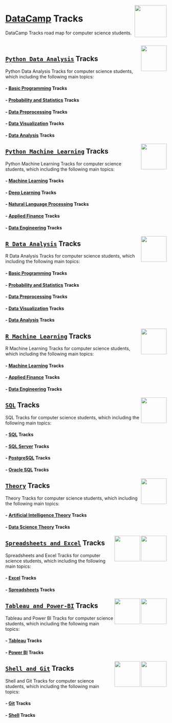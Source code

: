<img align="right" width="100" src="https://github.com/cs-MohamedAyman/cs-MohamedAyman/blob/main/repos-logos/datacamp.jpg"></img>

# [DataCamp](https://learn.datacamp.com/) Tracks
DataCamp Tracks road map for computer science students.

<br>
<img align="right" width="80" src="https://github.com/cs-MohamedAyman/eLearning-Platforms/blob/master/DataCamp-Tracks/org-logos/python.jpg">

## [`Python Data Analysis`](https://github.com/cs-MohamedAyman/eLearning-Platforms/tree/master/DataCamp-Tracks/Python-Data-Analysis/README.md) Tracks
Python Data Analysis Tracks for computer science students, which including the following main topics:

#### - [Basic Programming](https://github.com/cs-MohamedAyman/eLearning-Platforms/tree/master/DataCamp-Tracks/Python-Data-Analysis/README.md) Tracks
#### - [Probability and Statistics](https://github.com/cs-MohamedAyman/eLearning-Platforms/tree/master/DataCamp-Tracks/Python-Data-Analysis/README.md) Tracks
#### - [Data Preprocessing](https://github.com/cs-MohamedAyman/eLearning-Platforms/tree/master/DataCamp-Tracks/Python-Data-Analysis/README.md) Tracks
#### - [Data Visualization](https://github.com/cs-MohamedAyman/eLearning-Platforms/tree/master/DataCamp-Tracks/Python-Data-Analysis/README.md) Tracks
#### - [Data Analysis](https://github.com/cs-MohamedAyman/eLearning-Platforms/tree/master/DataCamp-Tracks/Python-Data-Analysis/README.md) Tracks

<img align="right" width="80" src="https://github.com/cs-MohamedAyman/eLearning-Platforms/blob/master/DataCamp-Tracks/org-logos/python.jpg">

## [`Python Machine Learning`](https://github.com/cs-MohamedAyman/eLearning-Platforms/tree/master/DataCamp-Tracks/Python-Machine-Learning/README.md) Tracks
Python Machine Learning Tracks for computer science students, which including the following main topics:

#### - [Machine Learning](https://github.com/cs-MohamedAyman/eLearning-Platforms/tree/master/DataCamp-Tracks/Python-Machine-Learning/README.md) Tracks
#### - [Deep Learning](https://github.com/cs-MohamedAyman/eLearning-Platforms/tree/master/DataCamp-Tracks/Python-Machine-Learning/README.md) Tracks
#### - [Natural Language Processing](https://github.com/cs-MohamedAyman/eLearning-Platforms/tree/master/DataCamp-Tracks/Python-Machine-Learning/README.md) Tracks
#### - [Applied Finance](https://github.com/cs-MohamedAyman/eLearning-Platforms/tree/master/DataCamp-Tracks/Python-Machine-Learning/README.md) Tracks
#### - [Data Engineering](https://github.com/cs-MohamedAyman/eLearning-Platforms/tree/master/DataCamp-Tracks/Python-Machine-Learning/README.md) Tracks

<img align="right" width="80" src="https://github.com/cs-MohamedAyman/eLearning-Platforms/blob/master/DataCamp-Tracks/org-logos/r.jpg">

## [`R Data Analysis`](https://github.com/cs-MohamedAyman/eLearning-Platforms/tree/master/DataCamp-Tracks/R-Data-Analysis/README.md) Tracks
R Data Analysis Tracks for computer science students, which including the following main topics:

#### - [Basic Programming](https://github.com/cs-MohamedAyman/eLearning-Platforms/tree/master/DataCamp-Tracks/R-Data-Analysis/README.md) Tracks
#### - [Probability and Statistics](https://github.com/cs-MohamedAyman/eLearning-Platforms/tree/master/DataCamp-Tracks/R-Data-Analysis/README.md) Tracks
#### - [Data Preprocessing](https://github.com/cs-MohamedAyman/eLearning-Platforms/tree/master/DataCamp-Tracks/R-Data-Analysis/README.md) Tracks
#### - [Data Visualization](https://github.com/cs-MohamedAyman/eLearning-Platforms/tree/master/DataCamp-Tracks/R-Data-Analysis/README.md) Tracks
#### - [Data Analysis](https://github.com/cs-MohamedAyman/eLearning-Platforms/tree/master/DataCamp-Tracks/R-Data-Analysis/README.md) Tracks

<img align="right" width="80" src="https://github.com/cs-MohamedAyman/eLearning-Platforms/blob/master/DataCamp-Tracks/org-logos/r.jpg">

## [`R Machine Learning`](https://github.com/cs-MohamedAyman/eLearning-Platforms/tree/master/DataCamp-Tracks/R-Machine-Learning/README.md) Tracks
R Machine Learning Tracks for computer science students, which including the following main topics:

#### - [Machine Learning](https://github.com/cs-MohamedAyman/eLearning-Platforms/tree/master/DataCamp-Tracks/R-Machine-Learning/README.md) Tracks
#### - [Applied Finance](https://github.com/cs-MohamedAyman/eLearning-Platforms/tree/master/DataCamp-Tracks/R-Machine-Learning/README.md) Tracks
#### - [Data Engineering](https://github.com/cs-MohamedAyman/eLearning-Platforms/tree/master/DataCamp-Tracks/R-Machine-Learning/README.md) Tracks

<img align="right" width="80" src="https://github.com/cs-MohamedAyman/eLearning-Platforms/blob/master/DataCamp-Tracks/org-logos/sql.jpg">

## [`SQL`](https://github.com/cs-MohamedAyman/eLearning-Platforms/tree/master/DataCamp-Tracks/SQL/README.md) Tracks
SQL Tracks for computer science students, which including the following main topics:

#### - [SQL](https://github.com/cs-MohamedAyman/eLearning-Platforms/tree/master/DataCamp-Tracks/SQL/README.md) Tracks
#### - [SQL Server](https://github.com/cs-MohamedAyman/eLearning-Platforms/tree/master/DataCamp-Tracks/SQL/README.md) Tracks
#### - [PostgreSQL](https://github.com/cs-MohamedAyman/eLearning-Platforms/tree/master/DataCamp-Tracks/SQL/README.md) Tracks
#### - [Oracle SQL](https://github.com/cs-MohamedAyman/eLearning-Platforms/tree/master/DataCamp-Tracks/SQL/README.md) Tracks

<img align="right" width="80" src="https://github.com/cs-MohamedAyman/eLearning-Platforms/blob/master/DataCamp-Tracks/org-logos/theory.jpg">

## [`Theory`](https://github.com/cs-MohamedAyman/eLearning-Platforms/tree/master/DataCamp-Tracks/Theory/README.md) Tracks
Theory Tracks for computer science students, which including the following main topics:

#### - [Artificial Intelligence Theory](https://github.com/cs-MohamedAyman/eLearning-Platforms/tree/master/DataCamp-Tracks/Theory/README.md) Tracks
#### - [Data Science Theory](https://github.com/cs-MohamedAyman/eLearning-Platforms/tree/master/DataCamp-Tracks/Theory/README.md) Tracks

<img align="right" width="80" src="https://github.com/cs-MohamedAyman/eLearning-Platforms/blob/master/DataCamp-Tracks/org-logos/excel.jpg">
<img align="right" width="80" src="https://github.com/cs-MohamedAyman/eLearning-Platforms/blob/master/DataCamp-Tracks/org-logos/spreadsheet.jpg">

## [`Spreadsheets and Excel`](https://github.com/cs-MohamedAyman/eLearning-Platforms/tree/master/DataCamp-Tracks/Spreadsheets-and-Excel/README.md) Tracks
Spreadsheets and Excel Tracks for computer science students, which including the following main topics:

#### - [Excel](https://github.com/cs-MohamedAyman/eLearning-Platforms/tree/master/DataCamp-Tracks/Spreadsheets-and-Excel/README.md) Tracks
#### - [Spreadsheets](https://github.com/cs-MohamedAyman/eLearning-Platforms/tree/master/DataCamp-Tracks/Spreadsheets-and-Excel/README.md) Tracks

<img align="right" width="80" src="https://github.com/cs-MohamedAyman/eLearning-Platforms/blob/master/DataCamp-Tracks/org-logos/power-bi.jpg">
<img align="right" width="80" src="https://github.com/cs-MohamedAyman/eLearning-Platforms/blob/master/DataCamp-Tracks/org-logos/tableau.jpg">

## [`Tableau and Power-BI`](https://github.com/cs-MohamedAyman/eLearning-Platforms/tree/master/DataCamp-Tracks/Tableau-and-Power-BI/README.md) Tracks
Tableau and Power BI Tracks for computer science students, which including the following main topics:

#### - [Tableau](https://github.com/cs-MohamedAyman/eLearning-Platforms/tree/master/DataCamp-Tracks/Tableau-and-Power-BI/README.md) Tracks
#### - [Power BI](https://github.com/cs-MohamedAyman/eLearning-Platforms/tree/master/DataCamp-Tracks/Tableau-and-Power-BI/README.md) Tracks

<img align="right" width="80" src="https://github.com/cs-MohamedAyman/eLearning-Platforms/blob/master/DataCamp-Tracks/org-logos/shell.jpg">
<img align="right" width="80" src="https://github.com/cs-MohamedAyman/eLearning-Platforms/blob/master/DataCamp-Tracks/org-logos/git.jpg">

## [`Shell and Git`](https://github.com/cs-MohamedAyman/eLearning-Platforms/tree/master/DataCamp-Tracks/Shell-and-Git/README.md) Tracks
Shell and Git Tracks for computer science students, which including the following main topics:

#### - [Git](https://github.com/cs-MohamedAyman/eLearning-Platforms/tree/master/DataCamp-Tracks/Shell-and-Git/README.md) Tracks
#### - [Shell](https://github.com/cs-MohamedAyman/eLearning-Platforms/tree/master/DataCamp-Tracks/Shell-and-Git/README.md) Tracks

